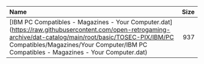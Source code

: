 |Name|Size|
|:---|---:|
|[IBM PC Compatibles - Magazines - Your Computer.dat](https://raw.githubusercontent.com/open-retrogaming-archive/dat-catalog/main/root/basic/TOSEC-PIX/IBM/PC Compatibles/Magazines/Your Computer/IBM PC Compatibles - Magazines - Your Computer.dat)|937|
